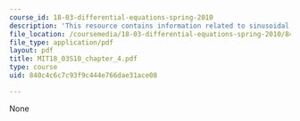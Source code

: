 ```yaml
---
course_id: 18-03-differential-equations-spring-2010
description: 'This resource contains information related to sinusoidal solutions. '
file_location: /coursemedia/18-03-differential-equations-spring-2010/840c4c6c7c93f9c444e766dae31ace08_MIT18_03S10_chapter_4.pdf
file_type: application/pdf
layout: pdf
title: MIT18_03S10_chapter_4.pdf
type: course
uid: 840c4c6c7c93f9c444e766dae31ace08

---
```

None